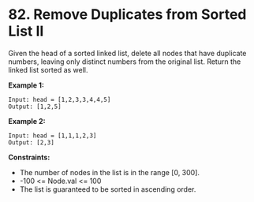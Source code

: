 # 82. Remove Duplicates from Sorted List II

Given the head of a sorted linked list, delete all nodes that have duplicate numbers, leaving only distinct numbers from the original list. Return the linked list sorted as well.

 

**Example 1:**

```
Input: head = [1,2,3,3,4,4,5]
Output: [1,2,5]
```

**Example 2:**
```
Input: head = [1,1,1,2,3]
Output: [2,3]
```
 

**Constraints:**
- The number of nodes in the list is in the range [0, 300].
- -100 <= Node.val <= 100
- The list is guaranteed to be sorted in ascending order.